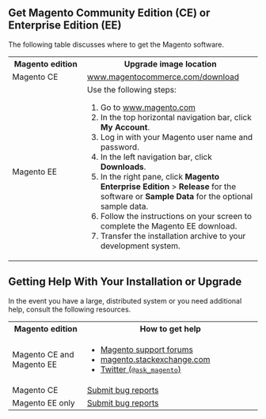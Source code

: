 <div markdown="1">

<h2 id="get">Get Magento Community Edition (CE) or Enterprise Edition (EE)</h2>
The following table discusses where to get the Magento software.

<table>
  <col width="30%">
  <col width="70%">
<tbody>
<tr> 
  <th>Magento edition</th>
  <th>Upgrade image location</th>
</tr>
<tr> 
  <td>Magento CE</td>
  <td><a href="http://www.magentocommerce.com/download" target="_blank">www.magentocommerce.com/download</a></td>
</tr>
<tr> 
  <td>Magento EE</td>
  <td>Use the following steps:
  <ol><li>Go to <a href="http://www.magento.com" target="_blank">www.magento.com</a></li>
  <li>In the top horizontal navigation bar, click <strong>My Account</strong>.</li>
  <li>Log in with your Magento user name and password.</li>
  <li>In the left navigation bar, click <strong>Downloads</strong>.</li>
  <li>In the right pane, click <strong>Magento Enterprise Edition</strong> > <strong>Release</strong> for the software or <strong>Sample Data</strong> for the optional sample data.</li>
  <li>Follow the instructions on your screen to complete the Magento EE download.</li>
  <li>Transfer the installation archive to your development system.</li></ol></td>
</tr>
</tbody>
</table>


<h2 id="help">Getting Help With Your Installation or Upgrade</h2>
In the event you have a large, distributed system or you need additional help, consult the following resources.

<table>
  <col width="30%">
  <col width="70%">
<tbody>
<tr> 
  <th>Magento edition</th>
  <th>How to get help</th>
</tr>
<tr> 
  <td>Magento CE and Magento EE</td>
  <td><ul><li><a href="http://community.magento.com/" target="_blank">Magento support forums</a></li>
  <li><a href="http://magento.stackexchange.com" target="_blank">magento.stackexchange.com</a></li>
  <li><a href="https://twitter.com/ask_magento" target="_blank">Twitter (<tt>@ask_magento</tt>)</a></li></ul>
  </td>
</tr>
<tr> 
  <td>Magento CE</td>
  <td><a href="http://www.magentocommerce.com/bug-tracking" target="_blank">Submit bug reports</a></td>
</tr>
<tr> 
  <td>Magento EE only</td>
  <td><a href="http://support.magentocommerce.com" target="_blank">Submit bug reports</a></td>
</tr>
</tbody>
</table>